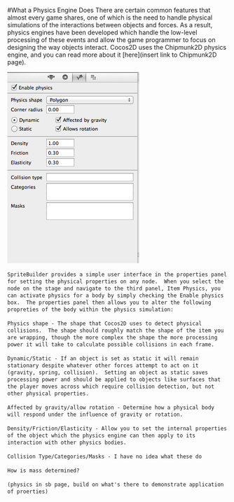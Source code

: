 #What a Physics Engine Does
    There are certain common features that almost every game shares, one of which is the need to handle physical simulations of the interactions between objects and forces.  As a result, physics engines have been developed which handle the low-level processing of these events and allow the game programmer to focus on designing the way objects interact.   Cocos2D uses the Chipmunk2D physics engine, and you can read more about it [here](insert link to Chipmunk2D page).

![image](physicsProperties.png)

    SpriteBuilder provides a simple user interface in the properties panel for setting the physical properties on any node.  When you select the node on the stage and navigate to the third panel, Item Physics, you can activate physics for a body by simply checking the Enable physics box.  The properties panel then allows you to alter the following propreties of the body within the physics simulation:

    Physics shape - The shape that Cocos2D uses to detect physical collisions.  The shape should roughly match the shape of the item you are wrapping, though the more complex the shape the more processing power it will take to calculate possible collisions in each frame.

    Dynamic/Static - If an object is set as static it will remain stationary despite whatever other forces attempt to act on it (gravity, spring, collision).  Setting an object as static saves processing power and should be applied to objects like surfaces that the player moves across which require collision detection, but not other physical properties.

    Affected by gravity/allow rotation - Determine how a physical body will respond under the influence of gravity or rotation.

    Density/Friction/Elasticity - Allow you to set the internal properties of the object which the physics engine can then apply to its interaction with other physics bodies.

    Collision Type/Categories/Masks - I have no idea what these do

    How is mass determined?

    (physics in sb page, build on what's there to demonstrate application of proerties)